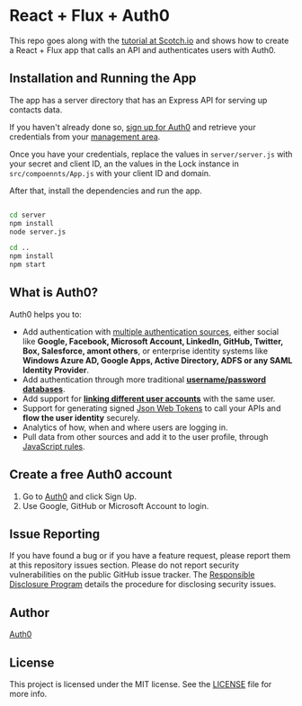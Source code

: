 # React + Flux + Auth0

This repo goes along with the [tutorial at Scotch.io](https://scotch.io/tutorials/build-a-react-flux-app-with-user-authentication) and shows how to create a React + Flux app that calls an API and authenticates users with Auth0.

## Installation and Running the App

The app has a server directory that has an Express API for serving up contacts data.

If you haven't already done so, [sign up for Auth0](https://auth0.com/signup) and retrieve your credentials from your [management area](https://manage.auth0.com).

Once you have your credentials, replace the values in `server/server.js` with your secret and client ID, an the values in the Lock instance in `src/compoennts/App.js` with your client ID and domain.

After that, install the dependencies and run the app.

```bash

cd server
npm install
node server.js

cd ..
npm install
npm start
```

## What is Auth0?

Auth0 helps you to:

* Add authentication with [multiple authentication sources](https://docs.auth0.com/identityproviders), either social like **Google, Facebook, Microsoft Account, LinkedIn, GitHub, Twitter, Box, Salesforce, amont others**, or enterprise identity systems like **Windows Azure AD, Google Apps, Active Directory, ADFS or any SAML Identity Provider**.
* Add authentication through more traditional **[username/password databases](https://docs.auth0.com/mysql-connection-tutorial)**.
* Add support for **[linking different user accounts](https://docs.auth0.com/link-accounts)** with the same user.
* Support for generating signed [Json Web Tokens](https://docs.auth0.com/jwt) to call your APIs and **flow the user identity** securely.
* Analytics of how, when and where users are logging in.
* Pull data from other sources and add it to the user profile, through [JavaScript rules](https://docs.auth0.com/rules).

## Create a free Auth0 account

1. Go to [Auth0](https://auth0.com/signup) and click Sign Up.
2. Use Google, GitHub or Microsoft Account to login.

## Issue Reporting

If you have found a bug or if you have a feature request, please report them at this repository issues section. Please do not report security vulnerabilities on the public GitHub issue tracker. The [Responsible Disclosure Program](https://auth0.com/whitehat) details the procedure for disclosing security issues.

## Author

[Auth0](auth0.com)

## License

This project is licensed under the MIT license. See the [LICENSE](LICENSE) file for more info.
